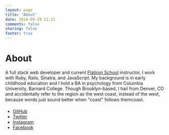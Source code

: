 ```yaml
---
layout: page
title: "About"
date: 2014-09-29 11:11
comments: false
sharing: false
footer: true
---
```


# About

A full stack web developer and current [Flatiron School](http://flatironschool.com/) instructor, I work with Ruby, Rails, Sinatra, and JavaScript. My background is in early childhood education and I hold a BA in psychology from Columbia University, Barnard College. Though Brooklyn-based, I hail from Denver, CO and accidentally refer to the region as the west coast, instead of the west, because words just sound better when "coast" follows themcoast.

* [GitHub](http://github.com/kthffmn)
* [Twitter](http://twitter.com/kt_hffmn)
* [Instagram](http://instagram.com/kt_hffmn)
* [Facebook](http://www.facebook.com/katie.a.hoffman)